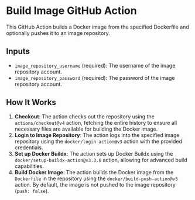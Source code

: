 # Build Image GitHub Action

This GitHub Action builds a Docker image from the specified Dockerfile and optionally pushes it to an image repository.

## Inputs

- `image_repository_username` (required): The username of the image repository account.
- `image_repository_password` (required): The password of the image repository account.

## How It Works

1. **Checkout**: The action checks out the repository using the `actions/checkout@v4` action, fetching the entire history to ensure all necessary files are available for building the Docker image.
2. **Login to Image Repository**: The action logs into the specified image repository using the `docker/login-action@v3` action with the provided credentials.
3. **Set up Docker Buildx**: The action sets up Docker Buildx using the `docker/setup-buildx-action@v3.3.0` action, allowing for advanced build capabilities.
4. **Build Docker Image**: The action builds the Docker image from the `Dockerfile` in the repository using the `docker/build-push-action@v5` action. By default, the image is not pushed to the image repository (`push: false`).